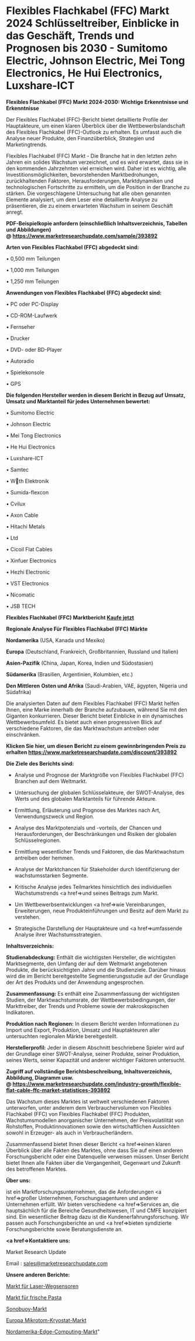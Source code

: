 # Flexibles Flachkabel (FFC) Markt 2024 Schlüsseltreiber, Einblicke in das Geschäft, Trends und Prognosen bis 2030 - Sumitomo Electric, Johnson Electric, Mei Tong Electronics, He Hui Electronics, Luxshare-ICT

<strong>Flexibles Flachkabel (FFC) Markt 2024-2030: Wichtige Erkenntnisse und Erkenntnisse</strong>

Der Flexibles Flachkabel (FFC)-Bericht bietet detaillierte Profile der Hauptakteure, um einen klaren Überblick über die Wettbewerbslandschaft des Flexibles Flachkabel (FFC)-Outlook zu erhalten. Es umfasst auch die Analyse neuer Produkte, den Finanzüberblick, Strategien und Marketingtrends.

Flexibles Flachkabel (FFC) Markt - Die Branche hat in den letzten zehn Jahren ein solides Wachstum verzeichnet, und es wird erwartet, dass sie in den kommenden Jahrzehnten viel erreichen wird. Daher ist es wichtig, alle Investitionsmöglichkeiten, bevorstehenden Marktbedrohungen, zurückhaltenden Faktoren, Herausforderungen, Marktdynamiken und technologischen Fortschritte zu ermitteln, um die Position in der Branche zu stärken. Die vorgeschlagene Untersuchung hat alle oben genannten Elemente analysiert, um dem Leser eine detaillierte Analyse zu präsentieren, die zu einem erwarteten Wachstum in seinem Geschäft anregt.

<strong><b>PDF-Beispielkopie anfordern (einschließlich Inhaltsverzeichnis, Tabellen und Abbildungen) @ </b></strong><strong><a href=https://www.marketresearchupdate.com/sample/393892><strong>https://www.marketresearchupdate.com/sample/393892</u></a></strong></strong>

<strong>Arten von Flexibles Flachkabel (FFC) abgedeckt sind:</strong>

• 0,500 mm Teilungen

• 1,000 mm Teilungen

• 1,250 mm Teilungen

<strong>Anwendungen von Flexibles Flachkabel (FFC) abgedeckt sind:</strong>

• PC oder PC-Display

• CD-ROM-Laufwerk

• Fernseher

• Drucker

• DVD- oder BD-Player

• Autoradio

• Spielekonsole

• GPS

<strong>Die folgenden Hersteller werden in diesem Bericht in Bezug auf Umsatz, Umsatz und Marktanteil für jedes Unternehmen bewertet:</strong>

• Sumitomo Electric

• Johnson Electric

• Mei Tong Electronics

• He Hui Electronics

• Luxshare-ICT

• Samtec

• Wth Elektronik

• Sumida-flexcon

• Cvilux

• Axon Cable

• Hitachi Metals

• Ltd

• Cicoil Flat Cables

• Xinfuer Electronics

• Hezhi Electronic

• VST Electronics

• Nicomatic

• JSB TECH

<strong>Flexibles Flachkabel (FFC) Marktbericht <a href=https://www.marketresearchupdate.com/buynow/393892>Kaufe jetzt</a></strong>

<strong>Regionale Analyse Für Flexibles Flachkabel (FFC) Märkte</strong>

<strong>Nordamerika</strong> (USA, Kanada und Mexiko)

<strong>Europa</strong> (Deutschland, Frankreich, Großbritannien, Russland und Italien)

<strong>Asien-Pazifik</strong> (China, Japan, Korea, Indien und Südostasien)

<strong>Südamerika</strong> (Brasilien, Argentinien, Kolumbien, etc.)

<strong>Den Mittleren</strong> <strong>Osten und Afrika</strong> (Saudi-Arabien, VAE, ägypten, Nigeria und Südafrika)

Die analysierten Daten auf dem Flexibles Flachkabel (FFC) Markt helfen Ihnen, eine Marke innerhalb der Branche aufzubauen, während Sie mit den Giganten konkurrieren. Dieser Bericht bietet Einblicke in ein dynamisches Wettbewerbsumfeld. Es bietet auch einen progressiven Blick auf verschiedene Faktoren, die das Marktwachstum antreiben oder einschränken.

<strong>Klicken Sie hier, um diesen Bericht zu einem gewinnbringenden Preis zu erhalten
</strong><strong><a href=https://www.marketresearchupdate.com/discount/393892>https://www.marketresearchupdate.com/discount/393892</b></u></strong></a>

<strong>Die Ziele des Berichts sind:</strong>

- Analyse und Prognose der Marktgröße von Flexibles Flachkabel (FFC) Branchen auf dem Weltmarkt.

- Untersuchung der globalen Schlüsselakteure, der SWOT-Analyse, des Werts und des globalen Marktanteils für führende Akteure.

- Ermittlung, Erläuterung und Prognose des Marktes nach Art, Verwendungszweck und Region.

- Analyse des Marktpotenzials und -vorteils, der Chancen und Herausforderungen, der Beschränkungen und Risiken der globalen Schlüsselregionen.

- Ermittlung wesentlicher Trends und Faktoren, die das Marktwachstum antreiben oder hemmen.

- Analyse der Marktchancen für Stakeholder durch Identifizierung der wachstumsstarken Segmente.

- Kritische Analyse jedes Teilmarktes hinsichtlich des individuellen Wachstumstrends <a href=>und</a> seines Beitrags zum Markt.

- Um Wettbewerbsentwicklungen <a href=>wie</a> Vereinbarungen, Erweiterungen, neue Produkteinführungen und Besitz auf dem Markt zu verstehen.

- Strategische Darstellung der Hauptakteure und <a href=>umfas</a>sende Analyse ihrer Wachstumsstrategien.

<strong>Inhaltsverzeichnis:</strong>

<strong>Studienabdeckung:</strong> Enthält die wichtigsten Hersteller, die wichtigsten Marktsegmente, den Umfang der auf dem Weltmarkt angebotenen Produkte, die berücksichtigten Jahre und die Studienziele. Darüber hinaus wird die im Bericht bereitgestellte Segmentierungsstudie auf der Grundlage der Art des Produkts und der Anwendung angesprochen.

<strong>Zusammenfassung:</strong> Es enthält eine Zusammenfassung der wichtigsten Studien, der Marktwachstumsrate, der Wettbewerbsbedingungen, der Markttreiber, der Trends und Probleme sowie der makroskopischen Indikatoren.

<strong>Produktion nach Regionen:</strong> In diesem Bericht werden Informationen zu Import und Export, Produktion, Umsatz und Hauptakteuren aller untersuchten regionalen Märkte bereitgestellt.

<strong>Herstellerprofil:</strong> Jeder in diesem Abschnitt beschriebene Spieler wird auf der Grundlage einer SWOT-Analyse, seiner Produkte, seiner Produktion, seines Werts, seiner Kapazität und anderer wichtiger Faktoren untersucht.

<strong><b>Zugriff auf vollständige Berichtsbeschreibung, Inhaltsverzeichnis, Abbildung, Diagramm usw. @ </b></strong><strong><a href=https://www.marketresearchupdate.com/industry-growth/flexible-flat-cable-ffc-market-statistices-393892>https://www.marketresearchupdate.com/industry-growth/flexible-flat-cable-ffc-market-statistices-393892</a></strong>

Das Wachstum dieses Marktes ist weltweit verschiedenen Faktoren unterworfen, unter anderem dem Verbrauchervolumen von Flexibles Flachkabel (FFC) von Flexibles Flachkabel (FFC) Produkten, Wachstumsmodellen anorganischer Unternehmen, der Preisvolatilität von Rohstoffen, Produktinnovationen sowie den wirtschaftlichen Aussichten sowohl in Erzeuger- als auch in Verbraucherländern.

Zusammenfassend bietet Ihnen dieser Bericht <a href=>einen</a> klaren Überblick über alle Fakten des Marktes, ohne dass Sie auf einen anderen Forschungsbericht oder eine Datenquelle verweisen müssen. Unser Bericht bietet Ihnen alle Fakten über die Vergangenheit, Gegenwart und Zukunft des betroffenen Marktes.

<strong>Über uns:</strong>

 ist ein Marktforschungsunternehmen, das die Anforderungen <a href=>großer</a> Unternehmen, Forschungsagenturen und anderer Unternehmen erfüllt. Wir bieten verschiedene <a href=>Services</a> an, die hauptsächlich für die Bereiche Gesundheitswesen, IT und CMFE konzipiert sind. Ein wesentlicher Beitrag dazu ist die Kundenerfahrungsforschung. Wir passen auch Forschungsberichte an und <a href=>bieten</a> syndizierte Forschungsberichte sowie Beratungsdienste an.

<strong><a href=>Kontaktiere uns:</a></strong>

Market Research Update

Email : sales@marketresearchupdate.com

<strong>Unsere anderen Berichte:</strong>

<a href=https://www.linkedin.com/pulse/laser-displacement-sensor-market-2023-challenges>Markt für Laser-Wegsensoren</a>

<a href=https://www.linkedin.com/pulse/fresh-pasta-market-2023-remarking-enormous>Markt für frische Pasta</a>

<a href=https://www.linkedin.com/pulse/sonobuoy-market-research-report-reveals-explosive>Sonobuoy-Markt</a>

<a href=https://www.linkedin.com/pulse/europe-microtome-cryostat-market-2023-2030-coverage-overview>Europa Mikrotom-Kryostat-Markt</a>

<a href=https://www.linkedin.com/pulse/north-america-edge-computing-market-2023-latest-sales>Nordamerika-Edge-Computing-Markt</a>"
